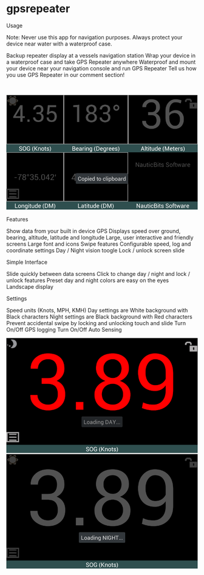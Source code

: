 # gpsrepeater
Usage

Note: Never use this app for navigation purposes. Always protect your device near water with a waterproof case.

Backup repeater display at a vessels navigation station
Wrap your device in a waterproof case and take GPS Repeater anywhere
Waterproof and mount your device near your navigation console and run GPS Repeater
Tell us how you use GPS Repeater in our comment section!

</br>
<p align="center">
  
  <img src="https://github.com/nwatson76/gpsrepeater/blob/master/Screenshot_2017-03-28-00-58-17.png" />
</p>

Features
 
Show data from your built in device GPS
Displays speed over ground, bearing, altitude, latitude and longitude
Large, user interactive and friendly screens
Large font and icons
Swipe features
Configurable speed, log and coordinate settings
Day / Night vision toogle
Lock / unlock screen slide

Simple Interface
 
Slide quickly between data screens
Click to change day / night and lock / unlock features
Preset day and night colors are easy on the eyes
Landscape display

Settings

Speed units (Knots, MPH, KMH)
Day settings are White background with Black characters
Night settings are Black background with Red characters
Prevent accidental swipe by locking and unlocking touch and slide
Turn On/Off GPS logging
Turn On/Off Auto Sensing

<p align="center">
  
  
  <img src="https://github.com/nwatson76/gpsrepeater/blob/master/Screenshot_2017-03-28-00-58-42.png" />
  <img src="https://github.com/nwatson76/gpsrepeater/blob/master/Screenshot_2017-03-28-00-58-49.png " />
</p>



